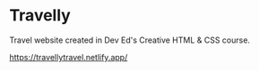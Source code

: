 # Travelly

Travel website created in Dev Ed's Creative HTML & CSS course.

https://travellytravel.netlify.app/
